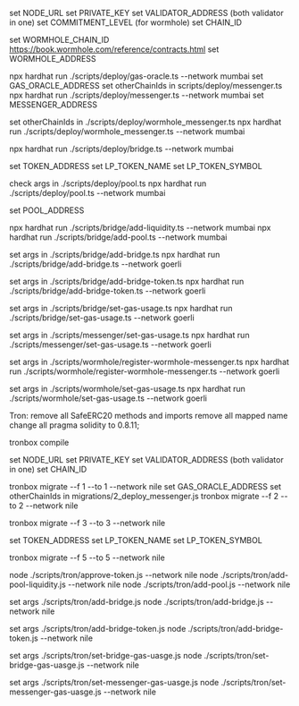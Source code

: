 set NODE_URL
set PRIVATE_KEY
set VALIDATOR_ADDRESS (both validator in one)
set COMMITMENT_LEVEL (for wormhole)
set CHAIN_ID

set WORMHOLE_CHAIN_ID https://book.wormhole.com/reference/contracts.html
set WORMHOLE_ADDRESS

npx hardhat run ./scripts/deploy/gas-oracle.ts --network mumbai
set GAS_ORACLE_ADDRESS
set otherChainIds in scripts/deploy/messenger.ts
npx hardhat run ./scripts/deploy/messenger.ts --network mumbai
set MESSENGER_ADDRESS

set otherChainIds in ./scripts/deploy/wormhole_messenger.ts
npx hardhat run ./scripts/deploy/wormhole_messenger.ts --network mumbai

npx hardhat run ./scripts/deploy/bridge.ts --network mumbai

set TOKEN_ADDRESS
set LP_TOKEN_NAME
set LP_TOKEN_SYMBOL

check args in ./scripts/deploy/pool.ts
npx hardhat run ./scripts/deploy/pool.ts --network mumbai

set POOL_ADDRESS


npx hardhat run ./scripts/bridge/add-liquidity.ts --network mumbai
npx hardhat run ./scripts/bridge/add-pool.ts --network mumbai


set args in ./scripts/bridge/add-bridge.ts
npx hardhat run ./scripts/bridge/add-bridge.ts --network goerli

set args in ./scripts/bridge/add-bridge-token.ts
npx hardhat run ./scripts/bridge/add-bridge-token.ts --network goerli

set args in ./scripts/bridge/set-gas-usage.ts
npx hardhat run ./scripts/bridge/set-gas-usage.ts --network goerli

set args in ./scripts/messenger/set-gas-usage.ts
npx hardhat run ./scripts/messenger/set-gas-usage.ts --network goerli

set args in ./scripts/wormhole/register-wormhole-messenger.ts
npx hardhat run ./scripts/wormhole/register-wormhole-messenger.ts --network goerli

set args in ./scripts/wormhole/set-gas-usage.ts
npx hardhat run ./scripts/wormhole/set-gas-usage.ts --network goerli


Tron:
remove all SafeERC20 methods and imports
remove all mapped name
change all pragma solidity to 0.8.11; 

tronbox compile

set NODE_URL
set PRIVATE_KEY
set VALIDATOR_ADDRESS (both validator in one)
set CHAIN_ID

tronbox migrate --f 1 --to 1 --network nile
set GAS_ORACLE_ADDRESS
set otherChainIds in migrations/2_deploy_messenger.js
tronbox migrate --f 2 --to 2 --network nile

tronbox migrate --f 3 --to 3 --network nile

set TOKEN_ADDRESS
set LP_TOKEN_NAME
set LP_TOKEN_SYMBOL

tronbox migrate --f 5 --to 5 --network nile


node ./scripts/tron/approve-token.js --network nile
node ./scripts/tron/add-pool-liquidity.js --network nile
node ./scripts/tron/add-pool.js --network nile

set args ./scripts/tron/add-bridge.js
node ./scripts/tron/add-bridge.js --network nile

set args ./scripts/tron/add-bridge-token.js
node ./scripts/tron/add-bridge-token.js --network nile

set args ./scripts/tron/set-bridge-gas-uasge.js
node ./scripts/tron/set-bridge-gas-uasge.js --network nile

set args ./scripts/tron/set-messenger-gas-uasge.js
node ./scripts/tron/set-messenger-gas-uasge.js --network nile
